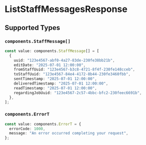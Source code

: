 # ListStaffMessagesResponse


## Supported Types

### `components.StaffMessage[]`

```typescript
const value: components.StaffMessage[] = [
  {
    uuid: "123e4567-abf0-4a27-83de-230fe38bb21b",
    editDate: "2025-07-01 12:00:00",
    fromStaffUuid: "123e4567-b3c8-4721-8f4f-230fe148cceb",
    toStaffUuid: "123e4567-84e4-4172-8b44-230fe3460fbb",
    sentTimestamp: "2025-07-01 12:00:00",
    deliveredTimestamp: "2025-07-01 12:00:00",
    readTimestamp: "2025-07-01 12:00:00",
    regardingJobUuid: "123e4567-2c57-4bbc-bfc2-230feec6691b",
  },
];
```

### `components.ErrorT`

```typescript
const value: components.ErrorT = {
  errorCode: 1000,
  message: "An error occurred completing your request",
};
```


